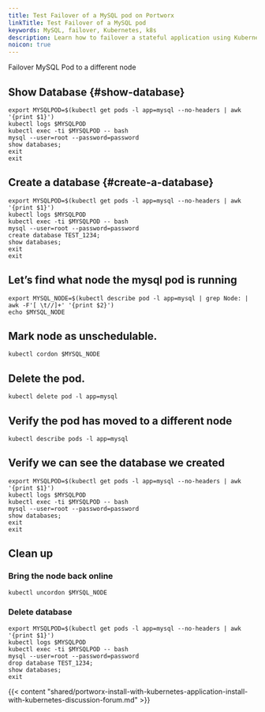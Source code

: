 ```yaml
---
title: Test Failover of a MySQL pod on Portworx
linkTitle: Test Failover of a MySQL pod
keywords: MySQL, failover, Kubernetes, k8s
description: Learn how to failover a stateful application using Kubernetes and Portworx.  Try it for yourself today.
noicon: true
---
```



Failover MySQL Pod to a different node

## Show Database {#show-database}

```text
export MYSQLPOD=$(kubectl get pods -l app=mysql --no-headers | awk '{print $1}')
kubectl logs $MYSQLPOD
kubectl exec -ti $MYSQLPOD -- bash
mysql --user=root --password=password
show databases;
exit
exit
```

## Create a database {#create-a-database}

```text
export MYSQLPOD=$(kubectl get pods -l app=mysql --no-headers | awk '{print $1}')
kubectl logs $MYSQLPOD
kubectl exec -ti $MYSQLPOD -- bash
mysql --user=root --password=password
create database TEST_1234;
show databases;
exit
exit
```

## Let’s find what node the mysql pod is running

```text
export MYSQL_NODE=$(kubectl describe pod -l app=mysql | grep Node: | awk -F'[ \t//]+' '{print $2}')
echo $MYSQL_NODE
```

## Mark node as unschedulable.

```text
kubectl cordon $MYSQL_NODE
```

## Delete the pod.

```text
kubectl delete pod -l app=mysql
```

## Verify the pod has moved to a different node

```text
kubectl describe pods -l app=mysql
```

## Verify we can see the database we created

```text
export MYSQLPOD=$(kubectl get pods -l app=mysql --no-headers | awk '{print $1}')
kubectl logs $MYSQLPOD
kubectl exec -ti $MYSQLPOD -- bash
mysql --user=root --password=password
show databases;
exit
exit
```

## Clean up

### Bring the node back online

```text
kubectl uncordon $MYSQL_NODE
```

### Delete database

```text
export MYSQLPOD=$(kubectl get pods -l app=mysql --no-headers | awk '{print $1}')
kubectl logs $MYSQLPOD
kubectl exec -ti $MYSQLPOD -- bash
mysql --user=root --password=password
drop database TEST_1234;
show databases;
exit
```

{{< content "shared/portworx-install-with-kubernetes-application-install-with-kubernetes-discussion-forum.md" >}}
